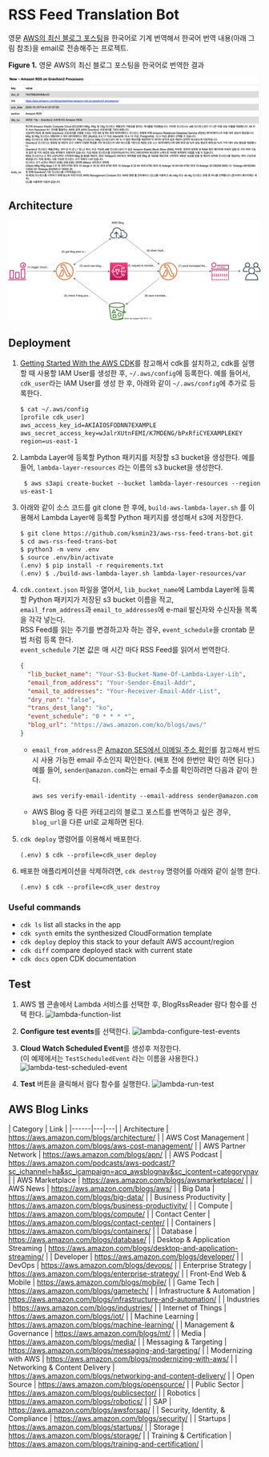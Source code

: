 # RSS Feed Translation Bot

영문 [AWS의 최신 블로그 포스팅](https://aws.amazon.com/ko/blogs/aws/)을 한국어로 기계 번역해서 한국어 번역 내용(아래 그림 참조)을 email로 전송해주는 프로젝트.<br/>

  **Figure 1.** 영문 AWS의 최신 블로그 포스팅을 한국어로 번역한 결과

  ![sample-blog-post-translated](./assets/sample-blog-post-translated.png)

## Architecture
 ![aws-blog-trans-bot-arch](./assets/aws-blog-trans-bot-arch.svg)

## Deployment

1. [Getting Started With the AWS CDK](https://docs.aws.amazon.com/cdk/latest/guide/getting_started.html)를 참고해서 cdk를 설치하고,
cdk를 실행할 때 사용할 IAM User를 생성한 후, `~/.aws/config`에 등록한다.
예를 들어서, `cdk_user`라는 IAM User를 생성 한 후, 아래와 같이 `~/.aws/config`에 추가로 등록한다.

    ```shell script
    $ cat ~/.aws/config
    [profile cdk_user]
    aws_access_key_id=AKIAIOSFODNN7EXAMPLE
    aws_secret_access_key=wJalrXUtnFEMI/K7MDENG/bPxRfiCYEXAMPLEKEY
    region=us-east-1
    ```

2. Lambda Layer에 등록할 Python 패키지를 저장할 s3 bucket을 생성한다. 예를 들어, `lambda-layer-resources` 라는 이름의 s3 bucket을 생성한다.

   ```shell script
    $ aws s3api create-bucket --bucket lambda-layer-resources --region us-east-1
    ```

3. 아래와 같이 소스 코드를 git clone 한 후에, `build-aws-lambda-layer.sh` 를 이용해서
Lambda Layer에 등록할 Python 패키지를 생성해서 s3에 저장한다.

    ```shell script
    $ git clone https://github.com/ksmin23/aws-rss-feed-trans-bot.git
    $ cd aws-rss-feed-trans-bot
    $ python3 -m venv .env
    $ source .env/bin/activate
    (.env) $ pip install -r requirements.txt
    (.env) $ ./build-aws-lambda-layer.sh lambda-layer-resources/var
    ```

4. `cdk.context.json` 파일을 열어서, `lib_bucket_name`에 Lambda Layer에 등록할 Python 패키지가 저장된 s3 bucket 이름을 적고,<br/>`email_from_address`과 `email_to_addresses`에 e-mail 발신자와 수신자들 목록을 각각 넣는다.<br/> RSS Feed를 읽는 주기를 변경하고자 하는 경우, `event_schedule`을 crontab 문법 처럼 등록 한다.<br/>
`event_schedule` 기본 값은 매 시간 마다 RSS Feed를 읽어서 번역한다.

    ```json
    {
      "lib_bucket_name": "Your-S3-Bucket-Name-Of-Lambda-Layer-Lib",
      "email_from_address": "Your-Sender-Email-Addr",
      "email_to_addresses": "Your-Receiver-Email-Addr-List",
      "dry_run": "false",
      "trans_dest_lang": "ko",
      "event_schedule": "0 * * * *",
      "blog_url": "https://aws.amazon.com/ko/blogs/aws/"
    }
    ```
    - `email_from_address`은 [Amazon SES에서 이메일 주소 확인](https://docs.aws.amazon.com/ses/latest/DeveloperGuide/verify-email-addresses.html)를 참고해서 반드시 사용 가능한 email 주소인지 확인한다. (배포 전에 한번만 확인 하면 된다.)
    예를 들어, `sender@amazon.com`라는 email 주소를 확인하려면 다음과 같이 한다.
      ```
      aws ses verify-email-identity --email-address sender@amazon.com
      ```
    - AWS Blog 중 다른 카테고리의 블로그 포스트를 번역하고 싶은 경우, `blog_url`을 다른 url로 교체하면 된다.

5. `cdk deploy` 명령어를 이용해서 배포한다.
    ```shell script
    (.env) $ cdk --profile=cdk_user deploy
    ```

6. 배포한 애플리케이션을 삭제하려면, `cdk destroy` 명령어를 아래와 같이 실행 한다.
    ```shell script
    (.env) $ cdk --profile=cdk_user destroy
    ```

### Useful commands

 * `cdk ls`          list all stacks in the app
 * `cdk synth`       emits the synthesized CloudFormation template
 * `cdk deploy`      deploy this stack to your default AWS account/region
 * `cdk diff`        compare deployed stack with current state
 * `cdk docs`        open CDK documentation

## Test

1. AWS 웹 콘솔에서 Lambda 서비스를 선택한 후, BlogRssReader 람다 함수를 선택 한다.
![lambda-function-list](./assets/lambda-function-list.png)

2. **Configure test events**를 선택한다.
![lambda-configure-test-events](./assets/lambda-configure-test-events.png)

3. **Cloud Watch Scheduled Event**를 생성후 저장한다.<br/>
(이 예제에서는 `TestScheduledEvent` 라는 이름을 사용한다.)
![lambda-test-scheduled-event](./assets/lambda-test-scheduled-event.png)

4. **Test** 버튼을 클릭해서 람다 함수를 실행한다.
![lambda-run-test](./assets/lambda-run-test.png)

## AWS Blog Links

| Category | Link |
|------|---|---|
|  Architecture | https://aws.amazon.com/blogs/architecture/ |
|  AWS Cost Management | https://aws.amazon.com/blogs/aws-cost-management/ |
|  AWS Partner Network | https://aws.amazon.com/blogs/apn/ |
|  AWS Podcast | https://aws.amazon.com/podcasts/aws-podcast/?sc_ichannel=ha&sc_icampaign=acq_awsblognav&sc_icontent=categorynav |
|  AWS Marketplace | https://aws.amazon.com/blogs/awsmarketplace/ |
|  AWS News | https://aws.amazon.com/blogs/aws/ |
|  Big Data | https://aws.amazon.com/blogs/big-data/ |
|  Business Productivity | https://aws.amazon.com/blogs/business-productivity/ |
|  Compute | https://aws.amazon.com/blogs/compute/ |
|  Contact Center | https://aws.amazon.com/blogs/contact-center/ |
|  Containers | https://aws.amazon.com/blogs/containers/ |
|  Database | https://aws.amazon.com/blogs/database/ |
|  Desktop & Application Streaming | https://aws.amazon.com/blogs/desktop-and-application-streaming/ |
|  Developer | https://aws.amazon.com/blogs/developer/ |
|  DevOps | https://aws.amazon.com/blogs/devops/ |
|  Enterprise Strategy | https://aws.amazon.com/blogs/enterprise-strategy/ |
|  Front-End Web & Mobile | https://aws.amazon.com/blogs/mobile/ |
|  Game Tech | https://aws.amazon.com/blogs/gametech/ |
|  Infrastructure & Automation | https://aws.amazon.com/blogs/infrastructure-and-automation/ |
|  Industries | https://aws.amazon.com/blogs/industries/ |
|  Internet of Things | https://aws.amazon.com/blogs/iot/ |
|  Machine Learning | https://aws.amazon.com/blogs/machine-learning/ |
|  Management & Governance | https://aws.amazon.com/blogs/mt/ |
|  Media | https://aws.amazon.com/blogs/media/ |
|  Messaging & Targeting | https://aws.amazon.com/blogs/messaging-and-targeting/ |
|  Modernizing with AWS | https://aws.amazon.com/blogs/modernizing-with-aws/ |
|  Networking & Content Delivery | https://aws.amazon.com/blogs/networking-and-content-delivery/ |
|  Open Source | https://aws.amazon.com/blogs/opensource/ |
|  Public Sector | https://aws.amazon.com/blogs/publicsector/ |
|  Robotics | https://aws.amazon.com/blogs/robotics/ |
|  SAP | https://aws.amazon.com/blogs/awsforsap/ |
|  Security, Identity, & Compliance | https://aws.amazon.com/blogs/security/ |
|  Startups | https://aws.amazon.com/blogs/startups/ |
|  Storage | https://aws.amazon.com/blogs/storage/ |
|  Training & Certification | https://aws.amazon.com/blogs/training-and-certification/ |
